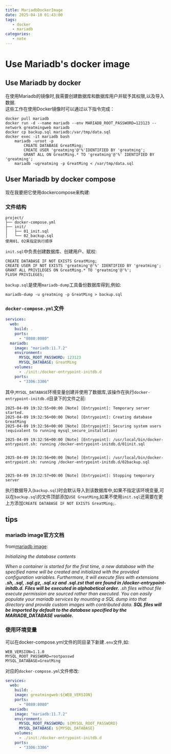 ```yaml
---
title: MariadbDockerImage
date: 2025-04-10 01:43:00
tags:
   - docker
   - mariadb
categories:
   - note
---
```

# Use Mariadb's docker image
## Use Mariadb by docker
在使用Mariadb的镜像时,我需要创建数据库和数据库用户并赋予其权限,以及导入数据.  
这些工作在使用Docker镜像时可以通过以下指令完成：
```
docker pull mariadb
docker run -d --name mariadb --env MARIADB_ROOT_PASSWORD=123123 --network greatmingweb mariadb
docker cp backup.sql mariadb:/var/tmp/data.sql
docker exec -it mariadb bash
    mariadb -uroot -p
        CREATE DATABASE GreatMing;
        CREATE USER 'greatming'@'%'IDENTIFIED BY 'greatming';
        GRANT ALL ON GreatMing.* TO 'greatming'@'%' IDENTIFIED BY 'greatming';
    mariadb -ugreatming -p GreatMing < /var/tmp/data.sql
```
## User Mariadb by docker compose
现在我要把它使用dockercompose来构建:
### 文件结构
```
project/
├── docker-compose.yml
├── init/
│   ├── 01_init.sql
│   └── 02_backup.sql
使用01、02来指定执行顺序
```
`init.sql`中负责创建数据库、创建用户、赋权:
```
CREATE DATABASE IF NOT EXISTS GreatMing;
CREATE USER IF NOT EXISTS 'greatming'@'%' IDENTIFIED BY 'greatming';
GRANT ALL PRIVILEGES ON GreatMing.* TO 'greatming'@'%';
FLUSH PRIVILEGES;
```
`backup.sql`是使用`mariadb-dump`工具备份数据库得到,例如:
```
mariadb-dump -u greatming -p GreatMing > backup.sql
```
### `docker-compose.yml`文件
``` yaml
services:
  web:
    build: .
    ports:
      - "8080:8080"
  mariadb:
    image: "mariadb:11.7.2"
    environment:
      MYSQL_ROOT_PASSWORD: 123123
      MYSQL_DATABASE: GreatMing
    volumes:
      - ./init:/docker-entrypoint-initdb.d
    ports:
      - "3306:3306"
```
其中,`MYSQL_DATABASE`环境变量创建并使用了数据库,该操作在执行`docker-entrypoint-initdb.d`目录下的文件之前:
```
2025-04-09 19:32:55+00:00 [Note] [Entrypoint]: Temporary server started.
2025-04-09 19:32:56+00:00 [Note] [Entrypoint]: Creating database GreatMing
2025-04-09 19:32:56+00:00 [Note] [Entrypoint]: Securing system users (equivalent to running mysql_secure_installation)

2025-04-09 19:32:56+00:00 [Note] [Entrypoint]: /usr/local/bin/docker-entrypoint.sh: running /docker-entrypoint-initdb.d/01init.sql


2025-04-09 19:32:56+00:00 [Note] [Entrypoint]: /usr/local/bin/docker-entrypoint.sh: running /docker-entrypoint-initdb.d/02backup.sql


2025-04-09 19:32:57+00:00 [Note] [Entrypoint]: Stopping temporary server
```
执行数据导入(`backup.sql`)时会默认导入到该数据库中,如果不指定该环境变量,可以在`backup.sql`的文件顶部添加`USE GreatMing`,如果不使用`init.sql`还需要在更上方添加`CREATE DATABASE IF NOT EXISTS GreatMing;`.
## tips

### mariadb image官方文档

from[mariadb image](https://hub.docker.com/_/mariadb):  

*Initializing the database contents*

*When a container is started for the first time, a new database with the specified name will be created and initialized with the provided configuration variables. Furthermore, it will execute files with extensions **.sh, .sql, .sql.gz, .sql.xz and .sql.zst that are found in /docker-entrypoint-initdb.d.** **Files will be executed in alphabetical order.** .sh files without file execute permission are sourced rather than executed. You can easily populate your mariadb services by mounting a SQL dump into that directory⁠
and provide custom images⁠ with contributed data. **SQL files will be imported by default to the database specified by the MARIADB_DATABASE variable.***

### 使用环境变量

可以在docker-compose.yml文件的同目录下新建`.env`文件,如:
```
WEB_VERSION=1.1.0
MYSQL_ROOT_PASSWORD=rootpasswd
MYSQL_DATABASE=GreatMing
```

对应的`docker-compose.yml`文件修改:

```yaml
services:
  web:
    build: .
    image: greatmingweb:${WEB_VERSION}
    ports:
      - "8080:8080"
  mariadb:
    image: "mariadb:11.7.2"
    environment:
      MYSQL_ROOT_PASSWORD: ${MYSQL_ROOT_PASSWORD}
      MYSQL_DATABASE: ${MYSQL_DATABASE}
    volumes:
      - ./init:/docker-entrypoint-initdb.d
    ports:
      - "3306:3306"
```

